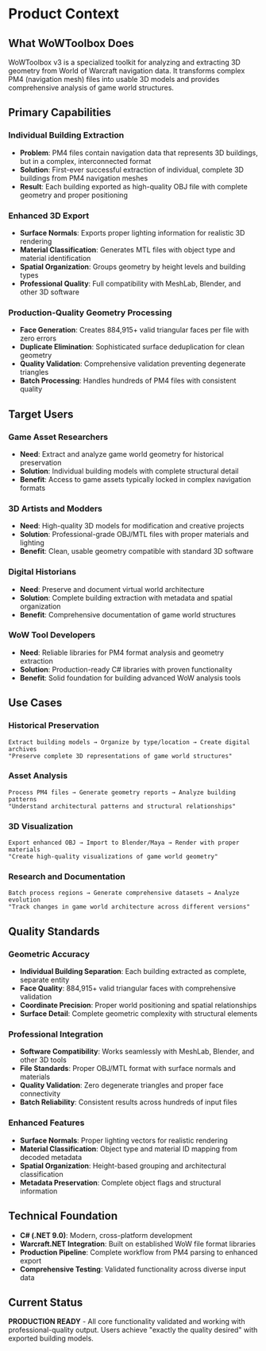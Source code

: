 # Product Context

## What WoWToolbox Does
WoWToolbox v3 is a specialized toolkit for analyzing and extracting 3D geometry from World of Warcraft navigation data. It transforms complex PM4 (navigation mesh) files into usable 3D models and provides comprehensive analysis of game world structures.

## Primary Capabilities

### **Individual Building Extraction**
- **Problem**: PM4 files contain navigation data that represents 3D buildings, but in a complex, interconnected format
- **Solution**: First-ever successful extraction of individual, complete 3D buildings from PM4 navigation meshes
- **Result**: Each building exported as high-quality OBJ file with complete geometry and proper positioning

### **Enhanced 3D Export**
- **Surface Normals**: Exports proper lighting information for realistic 3D rendering
- **Material Classification**: Generates MTL files with object type and material identification
- **Spatial Organization**: Groups geometry by height levels and building types
- **Professional Quality**: Full compatibility with MeshLab, Blender, and other 3D software

### **Production-Quality Geometry Processing**
- **Face Generation**: Creates 884,915+ valid triangular faces per file with zero errors
- **Duplicate Elimination**: Sophisticated surface deduplication for clean geometry
- **Quality Validation**: Comprehensive validation preventing degenerate triangles
- **Batch Processing**: Handles hundreds of PM4 files with consistent quality

## Target Users

### **Game Asset Researchers**
- **Need**: Extract and analyze game world geometry for historical preservation
- **Solution**: Individual building models with complete structural detail
- **Benefit**: Access to game assets typically locked in complex navigation formats

### **3D Artists and Modders**
- **Need**: High-quality 3D models for modification and creative projects
- **Solution**: Professional-grade OBJ/MTL files with proper materials and lighting
- **Benefit**: Clean, usable geometry compatible with standard 3D software

### **Digital Historians**
- **Need**: Preserve and document virtual world architecture
- **Solution**: Complete building extraction with metadata and spatial organization
- **Benefit**: Comprehensive documentation of game world structures

### **WoW Tool Developers**
- **Need**: Reliable libraries for PM4 format analysis and geometry extraction
- **Solution**: Production-ready C# libraries with proven functionality
- **Benefit**: Solid foundation for building advanced WoW analysis tools

## Use Cases

### **Historical Preservation**
```
Extract building models → Organize by type/location → Create digital archives
"Preserve complete 3D representations of game world structures"
```

### **Asset Analysis**
```
Process PM4 files → Generate geometry reports → Analyze building patterns
"Understand architectural patterns and structural relationships"
```

### **3D Visualization**
```
Export enhanced OBJ → Import to Blender/Maya → Render with proper materials
"Create high-quality visualizations of game world geometry"
```

### **Research and Documentation**
```
Batch process regions → Generate comprehensive datasets → Analyze evolution
"Track changes in game world architecture across different versions"
```

## Quality Standards

### **Geometric Accuracy**
- **Individual Building Separation**: Each building extracted as complete, separate entity
- **Face Quality**: 884,915+ valid triangular faces with comprehensive validation
- **Coordinate Precision**: Proper world positioning and spatial relationships
- **Surface Detail**: Complete geometric complexity with structural elements

### **Professional Integration**
- **Software Compatibility**: Works seamlessly with MeshLab, Blender, and other 3D tools
- **File Standards**: Proper OBJ/MTL format with surface normals and materials
- **Quality Validation**: Zero degenerate triangles and proper face connectivity
- **Batch Reliability**: Consistent results across hundreds of input files

### **Enhanced Features**
- **Surface Normals**: Proper lighting vectors for realistic rendering
- **Material Classification**: Object type and material ID mapping from decoded metadata
- **Spatial Organization**: Height-based grouping and architectural classification
- **Metadata Preservation**: Complete object flags and structural information

## Technical Foundation
- **C# (.NET 9.0)**: Modern, cross-platform development
- **Warcraft.NET Integration**: Built on established WoW file format libraries
- **Production Pipeline**: Complete workflow from PM4 parsing to enhanced export
- **Comprehensive Testing**: Validated functionality across diverse input data

## Current Status
**PRODUCTION READY** - All core functionality validated and working with professional-quality output. Users achieve "exactly the quality desired" with exported building models. 